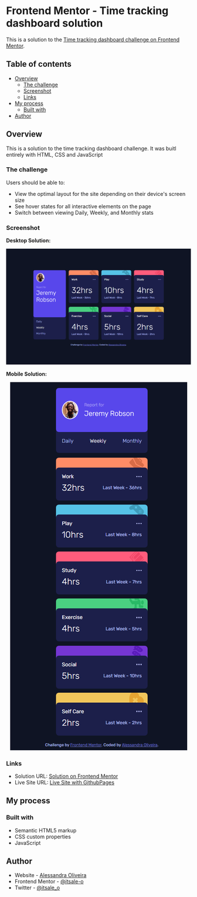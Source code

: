 # Frontend Mentor - Time tracking dashboard solution

This is a solution to the [Time tracking dashboard challenge on Frontend Mentor](https://www.frontendmentor.io/challenges/time-tracking-dashboard-UIQ7167Jw).

## Table of contents

- [Overview](#overview)
  - [The challenge](#the-challenge)
  - [Screenshot](#screenshot)
  - [Links](#links)
- [My process](#my-process)
  - [Built with](#built-with)
- [Author](#author)

## Overview

This is a solution to the time tracking dashboard challenge. It was buitl entirely with HTML, CSS and JavaScript

### The challenge

Users should be able to:

- View the optimal layout for the site depending on their device's screen size
- See hover states for all interactive elements on the page
- Switch between viewing Daily, Weekly, and Monthly stats

### Screenshot

**Desktop Solution:**

<div align="center">

![](images/solution-desktop.png)

</div>

**Mobile Solution:**

<div align="center">

![](images/solution-mobile.png)

</div>

### Links

- Solution URL: [Solution on Frontend Mentor](https://your-solution-url.com)
- Live Site URL: [Live Site with GithubPages](https://your-live-site-url.com)

## My process

### Built with

- Semantic HTML5 markup
- CSS custom properties
- JavaScript

## Author

- Website - [Alessandra Oliveira](https://www.linkedin.com/in/alessandra-santos-oliveira/)
- Frontend Mentor - [@itsale-o](https://www.frontendmentor.io/profile/itsale-o)
- Twitter - [@itsale_o](https://www.twitter.com/itsale_o)
